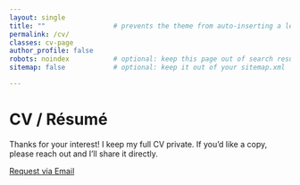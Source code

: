 ```yaml
---
layout: single
title: ""                 # prevents the theme from auto-inserting a left H1
permalink: /cv/
classes: cv-page
author_profile: false
robots: noindex           # optional: keep this page out of search results
sitemap: false            # optional: keep it out of your sitemap.xml

---
```


<div class="cv-landing">
  <h1 class="cv-title">CV / Résumé</h1>

  <p class="cv-note">
    Thanks for your interest! I keep my full CV private.
    If you’d like a copy, please reach out and I’ll share it directly.
  </p>

  <div class="cv-actions">
    <a class="btn" href="mailto:kprashantrai@gmail.com?subject=Request%20for%20CV&body=Hi%20Prashant%2C%0A%0AI%27d%20like%20to%20request%20a%20copy%20of%20your%20CV.%0A%0AThanks!">
      Request via Email
    </a>
    <!-- If you later add a PDF, uncomment the line below and place the file at assets/cv/Prashant_Rai_CV.pdf -->
    <!-- <a class="btn btn--primary" href="/assets/cv/Prashant_Rai_CV.pdf">Download PDF</a> -->
  </div>
</div>

